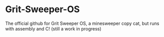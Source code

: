 # Grit-Sweeper-OS
The official github for Grit Sweeper OS, a minesweeper copy cat, but runs with assembly and C! (still a work in progress)
